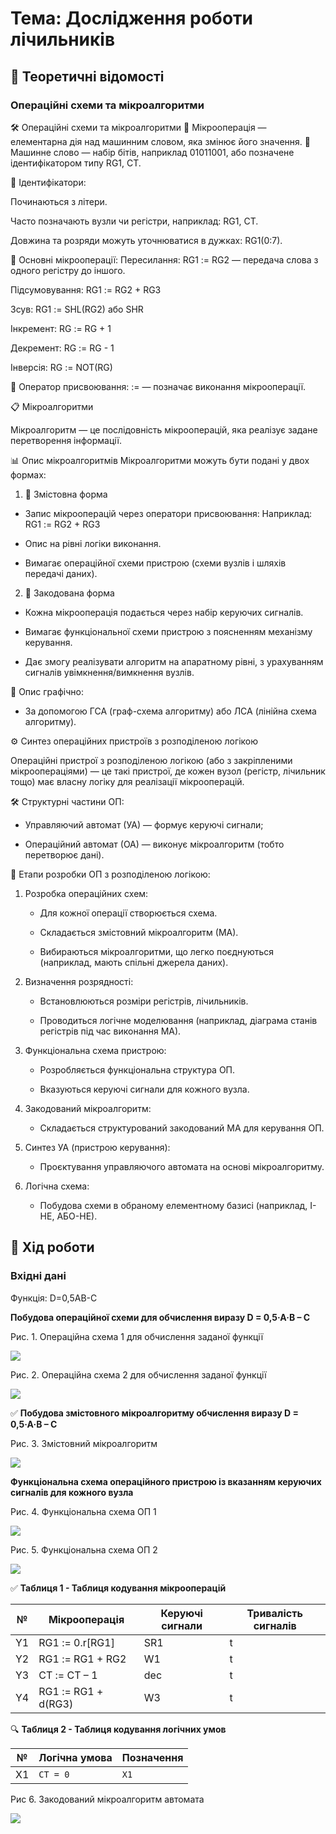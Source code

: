 # Тема: Дослідження роботи лічильників

## 📘 Теоретичні відомості

### Операційні схеми та мікроалгоритми

🛠️ Операційні схеми та мікроалгоритми
🔹 Мікрооперація — елементарна дія над машинним словом, яка змінює його значення.
🔹 Машинне слово — набір бітів, наприклад 01011001, або позначене ідентифікатором типу RG1, CT.

📌 Ідентифікатори:

Починаються з літери.

Часто позначають вузли чи регістри, наприклад: RG1, CT.

Довжина та розряди можуть уточнюватися в дужках: RG1(0:7).

🔄 Основні мікрооперації:
Пересилання: RG1 := RG2 — передача слова з одного регістру до іншого.

Підсумовування: RG1 := RG2 + RG3

Зсув: RG1 := SHL(RG2) або SHR

Інкремент: RG := RG + 1

Декремент: RG := RG - 1

Інверсія: RG := NOT(RG)

📌 Оператор присвоювання: := — позначає виконання мікрооперації.


📋 Мікроалгоритми

Мікроалгоритм — це послідовність мікрооперацій, яка реалізує задане перетворення інформації.

📊 Опис мікроалгоритмів
Мікроалгоритми можуть бути подані у двох формах:

1. 📝 Змістовна форма
   
 - Запис мікрооперацій через оператори присвоювання: Наприклад: RG1 := RG2 + RG3

 - Опис на рівні логіки виконання.

 - Вимагає операційної схеми пристрою (схеми вузлів і шляхів передачі даних).

2. 🔧 Закодована форма
 - Кожна мікрооперація подається через набір керуючих сигналів.

 - Вимагає функціональної схеми пристрою з поясненням механізму керування.

 - Дає змогу реалізувати алгоритм на апаратному рівні, з урахуванням сигналів увімкнення/вимкнення вузлів.

📐 Опис графічно:

 - За допомогою ГСА (граф-схема алгоритму) або ЛСА (лінійна схема алгоритму).

⚙️ Синтез операційних пристроїв з розподіленою логікою

Операційні пристрої з розподіленою логікою (або з закріпленими мікроопераціями) — це такі пристрої, де кожен вузол (регістр, лічильник тощо) має власну логіку для реалізації мікрооперацій.

🛠 Структурні частини ОП:

 - Управляючий автомат (УА) — формує керуючі сигнали;

 - Операційний автомат (ОА) — виконує мікроалгоритм (тобто перетворює дані).


📐 Етапи розробки ОП з розподіленою логікою:
1. Розробка операційних схем:

   - Для кожної операції створюється схема.
   - Складається змістовний мікроалгоритм (МА).

   - Вибираються мікроалгоритми, що легко поєднуються (наприклад, мають спільні джерела даних).

2. Визначення розрядності:

   - Встановлюються розміри регістрів, лічильників.

   - Проводиться логічне моделювання (наприклад, діаграма станів регістрів під час виконання МА).

3. Функціональна схема пристрою:

   - Розробляється функціональна структура ОП.

   - Вказуються керуючі сигнали для кожного вузла.

4. Закодований мікроалгоритм:

   - Складається структурований закодований МА для керування ОП.

5. Синтез УА (пристрою керування):

   - Проєктування управляючого автомата на основі мікроалгоритму.

6. Логічна схема:
   - Побудова схеми в обраному елементному базисі (наприклад, І-НЕ, АБО-НЕ).

## 🧪 Хід роботи

### Вхідні дані

Функція: D=0,5AB-C

**Побудова операційної схеми для обчислення виразу D = 0,5·A·B – C**

Рис. 1. Операційна схема 1 для обчислення заданої функції

![](Operational-diagram-for-calculating-a-given-function.png)


Рис. 2. Операційна схема 2 для обчислення заданої функції

![](Operational-diagram-for-calculating-a-given-function-2.png)


✅ **Побудова змістовного мікроалгоритму обчислення виразу D = 0,5·A·B – C**

Рис. 3. Змістовний мікроалгоритм

![](Meaningful-microalgorithm.png)

**Функціональна схема операційного пристрою із вказанням керуючих сигналів для кожного вузла**

Рис. 4. Функціональна схема ОП 1

![](Functional-diagram-of-the-OP-1.png)


Рис. 5. Функціональна схема ОП 2

![](Functional-diagram-of-the-OP-2.png)


 ✅ **Таблиця 1 - Таблиця кодування мікрооперацій**

| №  | Мікрооперація          | Керуючі сигнали | Тривалість сигналів |
|----|------------------------|----------------|----------------------|
| Y1 | RG1 := 0.r[RG1]        | SR1            | t                    |
| Y2 | RG1 := RG1 + RG2       | W1             | t                    |
| Y3 | CT := CT – 1           | dec            | t                    |
| Y4 | RG1 := RG1 + d(RG3)    | W3             | t                    |

🔍 **Таблиця 2 - Таблиця кодування логічних умов**

| №   | Логічна умова   | Позначення |
|-----|------------------|-------------|
| X1  | `CT = 0`         | `X1`        |


Рис 6. Закодований мікроалгоритм автомата

![](Encoded-automaton-microalgorithm.jpg)
